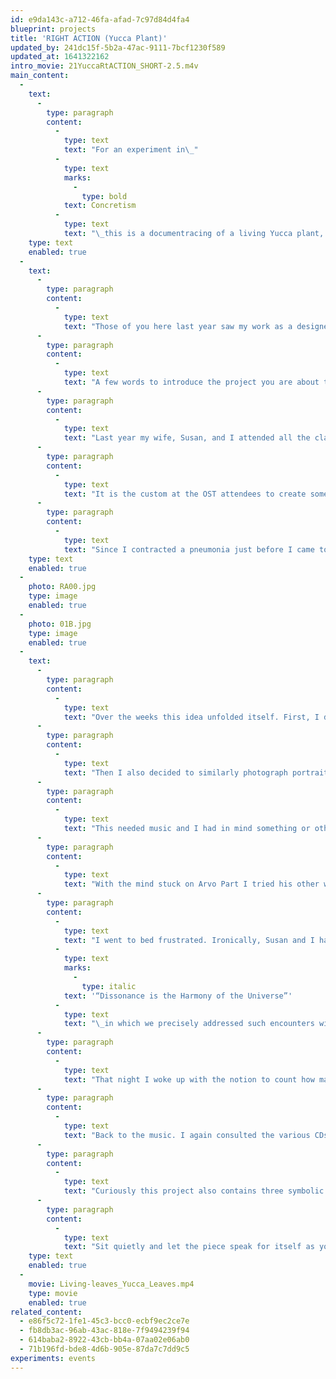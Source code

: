 ```yaml
---
id: e9da143c-a712-46fa-afad-7c97d84d4fa4
blueprint: projects
title: 'RIGHT ACTION (Yucca Plant)'
updated_by: 241dc15f-5b2a-47ac-9111-7bcf1230f589
updated_at: 1641322162
intro_movie: 21YuccaRtACTION_SHORT-2.5.m4v
main_content:
  -
    text:
      -
        type: paragraph
        content:
          -
            type: text
            text: "For an experiment in\_"
          -
            type: text
            marks:
              -
                type: bold
            text: Concretism
          -
            type: text
            text: "\_this is a documentracing of a living Yucca plant, in Ojai, CA.\_"
    type: text
    enabled: true
  -
    text:
      -
        type: paragraph
        content:
          -
            type: text
            text: "Those of you here last year saw my work as a designer/poet in the gallery outside this room.\_"
      -
        type: paragraph
        content:
          -
            type: text
            text: "A few words to introduce the project you are about to experience. If you listen carefully, the process I experienced to create this project is much like the unfolding process of life and its path we travel on.\_"
      -
        type: paragraph
        content:
          -
            type: text
            text: "Last year my wife, Susan, and I attended all the classes at the Ojai School of Theosophy.\_"
      -
        type: paragraph
        content:
          -
            type: text
            text: "It is the custom at the OST attendees to create some project that reflects on the subjects taught (by Joy Mills, on the Mahatma Letters) and to share that with the students and invited public at the end in an evening program.\LLike my colleagues, I had no idea what I would do.\_"
      -
        type: paragraph
        content:
          -
            type: text
            text: "Since I contracted a pneumonia just before I came to Ojai, I often sat near a large yucca plant next to the house I stayed in, and then soak up some of the California sun during our breaks.\LWhile doing this I started to become more and more aware of this enormous plant, being much bigger and taller than me.\LAnd as I sat there admiring it, we developed an interesting communion that became the impulse for an idea to relate the plant to the Mahatma letters – somehow.\_"
    type: text
    enabled: true
  -
    photo: RA00.jpg
    type: image
    enabled: true
  -
    photo: 01B.jpg
    type: image
    enabled: true
  -
    text:
      -
        type: paragraph
        content:
          -
            type: text
            text: "Over the weeks this idea unfolded itself. First, I decided to take pictures of the plant, on slide film,\Land to project these slides along with texts from the Mahatma letters. I decided to take a portrait of each leaf on the Yucca plant, making a single image of each leaf from a certain point of view. Also, I decided to approach this according to a simple spiral system, by photographing first the leaf at the lowest, ground-level, then moving to the next one by moving around the plant in a spiral, and from the lowest level to its highest.\_\_"
      -
        type: paragraph
        content:
          -
            type: text
            text: "Then I also decided to similarly photograph portraits of the leaves or pages from the book on the Mahatma letters, which were to juxtapose with the images from the yucca plant. To show these slides I decided to use a dissolve unit to make their transitions smooth and metamorphic, and got my daughter to send a dissolve unit from our school.\_\_"
      -
        type: paragraph
        content:
          -
            type: text
            text: "This needed music and I had in mind something or other by the composer Arvo Part – sort of classic yet contemporary. I bought two CDs at the local store, where I listened briefly to one piece that seemed just perfect. Its title was Litany, which is Christian, – not so appropriate for the Mahatma topic, but I thought it was sung in a foreign language and that no-one could understand the words anyway. Back at the house I played the whole thing, but my excitement turned into disappointment when I discovered that the words were in English and made a definite Christian reference.\_"
      -
        type: paragraph
        content:
          -
            type: text
            text: "With the mind stuck on Arvo Part I tried his other works but seemed right.\LEventually I gave up on him and searched for alternatives.\LNothing seemed right, and I was running out of time.\LOne piece by Schubert seemed good, but as soon as I heard it, I recognized it as the music from the tape I received that documented my favorite aunt’s funeral in Holland who passed away just a year before, . . . so I dismissed it.\_"
      -
        type: paragraph
        content:
          -
            type: text
            text: "I went to bed frustrated. Ironically, Susan and I had just given our lecture to the TS lodge entitled\L"
          -
            type: text
            marks:
              -
                type: italic
            text: '“Dissonance is the Harmony of the Universe”'
          -
            type: text
            text: "\_in which we precisely addressed such encounters with uncertainty, … so I reminded myself that this was the opportunity for the right thing to come forward, something creative and not one from my conditioned response – but only if kept an open mind!\_"
      -
        type: paragraph
        content:
          -
            type: text
            text: "That night I woke up with the notion to count how many leaves from the Yucca plant I had documented portraits of, since this plus the same number of slides from the book would determine the structure, and therefore the length of music. I got up and counted…to discover the amazing fact that there were 49 leaves on the plan!\LTheosophists especially recognize this number as the auspicious number mentioned in various references in the Mahatma letters and other theosophic writings, being 7 x 7, and referring among other things to the seven fields and levels of consciousness and their seven sub-fields respectively. The next day I simply put the images in the order of how I shot the plant, and the less structured slides I shot from the pages of letters and played it with the dissolve unit set on automatic with its timer for 6 seconds per slide. The whole performance was 13 minutes and about 19 seconds.\_"
      -
        type: paragraph
        content:
          -
            type: text
            text: "Back to the music. I again consulted the various CDs I had borrowed,\Land this happened to bring me back to the Schubert piece mentioned earlier,\Lthe Adagio from his String Quintet in C. Not only did none of the possible options come close to the timing, . . . the Schubert piece was exactly. . . 13 minutes and 19 seconds! So, I played the music with the slides, albeit somewhat reluctantly. This time, however, instead of the piece reminding me of my aunt’s funeral I recognized the music I had so often heard her play when she practiced her violin, which was a special and happy memory indeed. Clearly, this piece was the right music, in every way, as you will also experience!\_"
      -
        type: paragraph
        content:
          -
            type: text
            text: "Curiously this project also contains three symbolic qualities in the material used: Firsts, the 49 images from the Yucca plant that refer to our human nature in the physical, emotional and spiritual fields of consciousness. Secondly, the 49 slides of texts, words that reflect the mental world and the mind. And thirdly, the music, which forms a synthesis of 49 parts in time, and as “sound” it can represent the invisible field of the Spirit. We also know that the mind links the worlds of form and spirit.\_\_"
      -
        type: paragraph
        content:
          -
            type: text
            text: "Sit quietly and let the piece speak for itself as you experience its content on your own terms.\_"
    type: text
    enabled: true
  -
    movie: Living-leaves_Yucca_Leaves.mp4
    type: movie
    enabled: true
related_content:
  - e86f5c72-1fe1-45c3-bcc0-ecbf9ec2ce7e
  - fb8db3ac-96ab-43ac-818e-7f9494239f94
  - 614baba2-8922-43cb-bb4a-07aa02e06ab0
  - 71b196fd-bde8-4d6b-905e-87da7c7dd9c5
experiments: events
---
```

